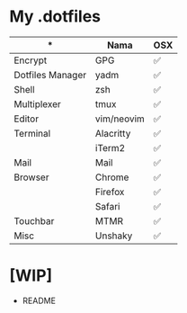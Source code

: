 # My .dotfiles


| *                   | Nama          | OSX   |
|---------------------|---------------|-------|
| Encrypt             | GPG           | ✅    |
| Dotfiles Manager    | yadm          | ✅    |
| Shell               | zsh           | ✅    |
| Multiplexer         | tmux          | ✅    |
| Editor              | vim/neovim    | ✅    |
| Terminal            | Alacritty     | ✅    |
|                     | iTerm2        | ✅    |
| Mail                | Mail          | ✅    |
| Browser             | Chrome        | ✅    |
|                     | Firefox       | ✅    |
|                     | Safari        | ✅    |
| Touchbar            | MTMR          | ✅    |
| Misc                | Unshaky       | ✅    |

# [WIP]
- README

